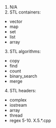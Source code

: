 1. N/A
2. STL containers:
  - vector
  - map
  - set
  - list
  - array
3. STL algorithms:
  - copy
  - find
  - count
  - binary_search
  - merge
4. STL headers:
  - complex
  - iostream
  - array
  - thread
  - regex
5-10. X.5.*.cpp
